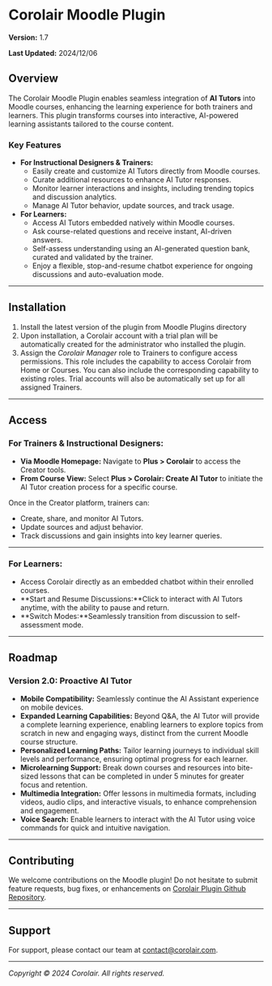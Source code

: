 # Corolair Moodle Plugin

**Version:** 1.7

**Last Updated:** 2024/12/06

## Overview

The Corolair Moodle Plugin enables seamless integration of **AI Tutors** into Moodle courses, enhancing the learning experience for both trainers and learners. This plugin transforms courses into interactive, AI-powered learning assistants tailored to the course content.

### Key Features

- **For Instructional Designers & Trainers:**
  - Easily create and customize AI Tutors directly from Moodle courses.
  - Curate additional resources to enhance AI Tutor responses.
  - Monitor learner interactions and insights, including trending topics and discussion analytics.
  - Manage AI Tutor behavior, update sources, and track usage.
- **For Learners:**
  - Access AI Tutors embedded natively within Moodle courses.
  - Ask course-related questions and receive instant, AI-driven answers.
  - Self-assess understanding using an AI-generated question bank, curated and validated by the trainer.
  - Enjoy a flexible, stop-and-resume chatbot experience for ongoing discussions and auto-evaluation mode.

---

## Installation

1. Install the latest version of the plugin from Moodle Plugins directory
2. Upon installation, a Corolair account with a trial plan will be automatically created for the administrator who installed the plugin.
3. Assign the _Corolair Manager_ role to Trainers to configure access permissions. This role includes the capability to access Corolair from Home or Courses. You can also include the corresponding capability to existing roles. Trial accounts will also be automatically set up for all assigned Trainers.

---

## Access

### For Trainers & Instructional Designers:

- **Via Moodle Homepage:** Navigate to **Plus > Corolair** to access the Creator tools.
- **From Course View:** Select **Plus > Corolair: Create AI Tutor** to initiate the AI Tutor creation process for a specific course.

Once in the Creator platform, trainers can:

- Create, share, and monitor AI Tutors.
- Update sources and adjust behavior.
- Track discussions and gain insights into key learner queries.

---

### For Learners:

- Access Corolair directly as an embedded chatbot within their enrolled courses.
- **Start and Resume Discussions:**Click to interact with AI Tutors anytime, with the ability to pause and return.
- **Switch Modes:**Seamlessly transition from discussion to self-assessment mode.

---

## Roadmap

### Version 2.0: Proactive AI Tutor

- **Mobile Compatibility:** Seamlessly continue the AI Assistant experience on mobile devices.
- **Expanded Learning Capabilities:** Beyond Q&A, the AI Tutor will provide a complete learning experience, enabling learners to explore topics from scratch in new and engaging ways, distinct from the current Moodle course structure.
- **Personalized Learning Paths:** Tailor learning journeys to individual skill levels and performance, ensuring optimal progress for each learner.
- **Microlearning Support:** Break down courses and resources into bite-sized lessons that can be completed in under 5 minutes for greater focus and retention.
- **Multimedia Integration:** Offer lessons in multimedia formats, including videos, audio clips, and interactive visuals, to enhance comprehension and engagement.
- **Voice Search:** Enable learners to interact with the AI Tutor using voice commands for quick and intuitive navigation.

---

## Contributing

We welcome contributions on the Moodle plugin! Do not hesitate to submit feature requests, bug fixes, or enhancements on [Corolair Plugin Github Repository](https://github.com/corolair/moodle-local_corolair).

---

## Support

For support, please contact our team at contact@corolair.com.

---

_Copyright © 2024 Corolair. All rights reserved._

